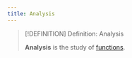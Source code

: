 ```yaml
---
title: Analysis
---
```


>[!DEFINITION] Definition: Analysis
>
>**Analysis** is the study of [functions](Functions/index.md).
>